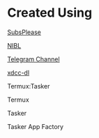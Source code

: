 # Created Using

[SubsPlease](https://subsplease.org/)

[NIBL](https://nibl.co.uk)

[Telegram Channel](https://t.me/s/SubsPlease1080p)

[xdcc-dl](https://github.com/namboy94/xdcc-dl)

Termux:Tasker

Termux

Tasker

Tasker App Factory
